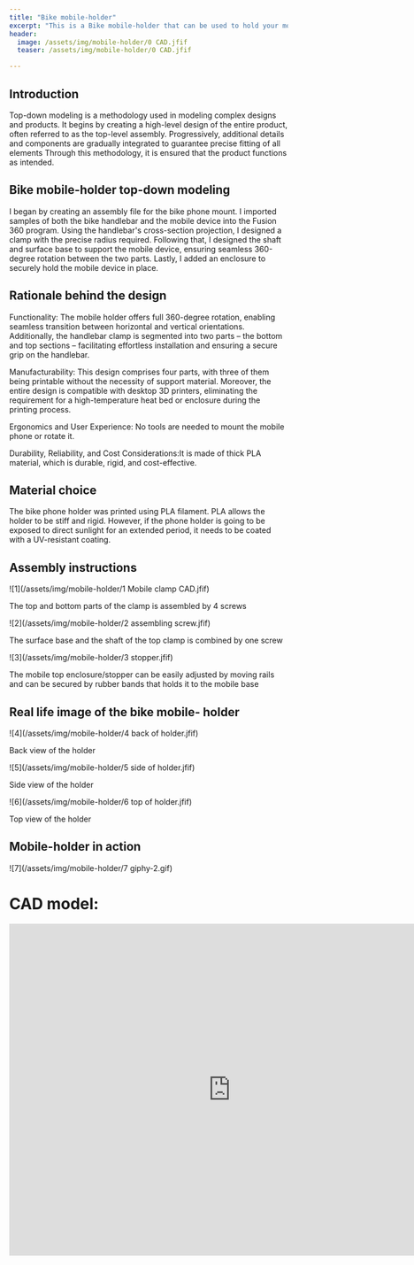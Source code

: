 ```yaml
---
title: "Bike mobile-holder"
excerpt: "This is a Bike mobile-holder that can be used to hold your mobile in place on your bike"
header:
  image: /assets/img/mobile-holder/0 CAD.jfif
  teaser: /assets/img/mobile-holder/0 CAD.jfif

---
```


## Introduction

Top-down modeling is a methodology used in modeling complex designs and products. 
It begins by creating a high-level design of the entire product, often referred to as the top-level assembly.
Progressively, additional details and components are gradually integrated to guarantee precise fitting of all elements 
Through this methodology, it is ensured that the product functions as intended.


## Bike mobile-holder top-down modeling

I began by creating an assembly file for the bike phone mount. I imported samples of both the bike handlebar and the mobile device into the Fusion 360 program. Using the handlebar's cross-section projection, I designed a clamp with the precise radius required. Following that, I designed the shaft and surface base to support the mobile device, ensuring seamless 360-degree rotation between the two parts. Lastly, I added an enclosure to securely hold the mobile device in place.


## Rationale behind the design
Functionality: The mobile holder offers full 360-degree rotation, enabling seamless transition between horizontal and vertical orientations. Additionally, the handlebar clamp is segmented into two parts – the bottom and top sections – facilitating effortless installation and ensuring a secure grip on the handlebar.

Manufacturability: This design comprises four parts, with three of them being printable without the necessity of support material. Moreover, the entire design is compatible with desktop 3D printers, eliminating the requirement for a high-temperature heat bed or enclosure during the printing process.

Ergonomics and User Experience: No tools are needed to mount the mobile phone or rotate it.

Durability, Reliability, and Cost Considerations:It is made of thick PLA material, which is durable, rigid, and cost-effective.

                                                        

## Material choice 
The bike phone holder was printed using PLA filament. PLA allows the holder to be stiff and rigid. 
However, if the phone holder is going to be exposed to direct sunlight for an extended period, it needs to be coated with a UV-resistant coating. 


## Assembly instructions
    
![1](/assets/img/mobile-holder/1 Mobile clamp CAD.jfif)
    
The top and bottom parts of the clamp is assembled by 4 screws
    
![2](/assets/img/mobile-holder/2 assembling screw.jfif)
    
The surface base and the shaft of the top clamp is combined by one screw 
    
![3](/assets/img/mobile-holder/3 stopper.jfif)
    
The mobile top enclosure/stopper can be easily adjusted by moving rails and can be secured by rubber bands that holds it to the mobile base 




## Real life image of the bike mobile- holder

![4](/assets/img/mobile-holder/4 back of holder.jfif)

Back view of the holder

![5](/assets/img/mobile-holder/5 side of holder.jfif)

Side view of the holder

![6](/assets/img/mobile-holder/6 top of holder.jfif)

Top view of the holder

## Mobile-holder in action

![7](/assets/img/mobile-holder/7 giphy-2.gif)



 


# CAD model:
<iframe src="https://vanderbilt643.autodesk360.com/shares/public/SH512d4QTec90decfa6e38595d6482b5c1f6?mode=embed" width="800" height="600" allowfullscreen="true" webkitallowfullscreen="true" mozallowfullscreen="true"  frameborder="0"></iframe>
